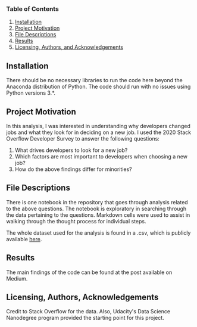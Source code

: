 ### Table of Contents

1. [Installation](#installation)
2. [Project Motivation](#motivation)
3. [File Descriptions](#files)
4. [Results](#results)
5. [Licensing, Authors, and Acknowledgements](#licensing)

## Installation <a name="installation"></a>

There should be no necessary libraries to run the code here beyond the Anaconda distribution of Python.  The code should run with no issues using Python versions 3.*.

## Project Motivation<a name="motivation"></a>

In this analysis, I was interested in understanding why developers changed jobs and what they look for in deciding on a new job. I used the 2020 Stack Overflow Developer Survey to answer the following questions:

1. What drives developers to look for a new job?
2. Which factors are most important to developers when choosing a new job?
3. How do the above findings differ for minorities?

## File Descriptions <a name="files"></a>

There is one notebook in the repository that goes through analysis related to the above questions.  The notebook is exploratory in searching through the data pertaining to the questions.  Markdown cells were used to assist in walking through the thought process for individual steps.

The whole dataset used for the analysis is found in a .csv, which is publicly available [here](https://insights.stackoverflow.com/survey).

## Results<a name="results"></a>

The main findings of the code can be found at the post available on Medium.

## Licensing, Authors, Acknowledgements<a name="licensing"></a>

Credit to Stack Overflow for the data. Also, Udacity's Data Science Nanodegree program provided the starting point for this project.
